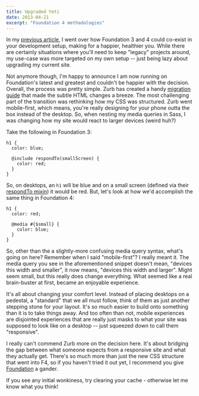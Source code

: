 ```yaml
---
title: Upgraded Yeti
date: 2013-04-21
excerpt: "Foundation 4 methadologies"
---
```


In my [previous article](/articles/versioned-dependencies-with-compass/), I went over how Foundation 3 and 4 could co-exist in your development setup, making for a happier, healthier you. While there are certainly situations where you'll need to keep "legacy" projects around, my use-case was more targeted on my own setup -- just being lazy about upgrading my current site.

Not anymore though, I'm happy to announce I am now running on Foundation's latest and greatest and couldn't be happier with the decision. Overall, the process was pretty simple. Zurb has created a handy [migration guide](http://foundation.zurb.com/migration.php) that made the subtle HTML changes a breeze. The most challenging part of the transition was rethinking how my CSS was structured. Zurb went mobile-first, which means, you're really designing for your phone outta the box instead of the desktop. So, when nesting my media queries in Sass, I was changing how my site would react to larger devices (weird huh?)

Take the following in Foundation 3:

```less
h1 {
  color: blue;

  @include respondTo(smallScreen) {
    color: red;
  }
}
```

So, on desktops, an `h1` will be blue and on a small screen (defined via their [respondTo mixin](https://github.com/zurb/foundation/blob/3-2-stable/scss/foundation/mixins/_respond-to.scss)) it would be red. But, let's look at how we'd accomplish the same thing in Foundation 4:

```less
h1 {
  color: red;

  @media #{$small} {
    color: blue;
  }
}
```

So, other than the a slightly-more confusing media query syntax, what's going on here? Remember when I said "mobile-first"? I really meant it. The media query you see in the aforementioned snippet doesn't mean, "devices this width and smaller", it now means, "devices this width and larger". Might seem small, but this really does change everything. What seemed like a real brain-buster at first, became an enjoyable experience.

It's all about changing your comfort level. Instead of placing desktops on a pedestal, a "standard" that we all must follow, think of them as just another stepping stone for your layout. It's so much easier to build onto something than it is to take things away. And too often than not, mobile experiences are disjointed experiences that are really just masks to what your site was supposed to look like on a desktop -- just squeezed down to call them "responsive".

I really can't commend Zurb more on the decision here. It's about bridging the gap between what someone expects from a responsive site and what they actually get. There's so much more than just the new CSS structure that went into F4, so if you haven't tried it out yet, I recommend you give [Foundation](http://foundation.zurb.com/) a gander.

If you see any initial wonkiness, try clearing your cache - otherwise let me know what you think!
